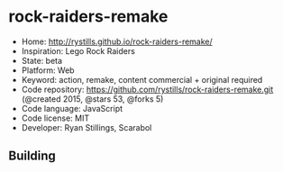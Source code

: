 # rock-raiders-remake

- Home: http://rystills.github.io/rock-raiders-remake/
- Inspiration: Lego Rock Raiders
- State: beta
- Platform: Web
- Keyword: action, remake, content commercial + original required
- Code repository: https://github.com/rystills/rock-raiders-remake.git (@created 2015, @stars 53, @forks 5)
- Code language: JavaScript
- Code license: MIT
- Developer: Ryan Stillings, Scarabol

## Building
